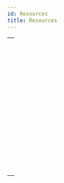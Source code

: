 ```yaml
---
id: Resources
title: Resources
---
```

||
|---|
|[<!-- INCLUDE #_command_.CLOSE RESOURCE FILE.Syntax -->](../../commands-legacy/close-resource-file)<br/><!-- INCLUDE #_command_.CLOSE RESOURCE FILE.Summary -->|
|[<!-- INCLUDE #_command_.Get indexed string.Syntax -->](../../commands-legacy/get-indexed-string)<br/><!-- INCLUDE #_command_.Get indexed string.Summary -->|
|[<!-- INCLUDE #_command_.GET PICTURE RESOURCE.Syntax -->](../../commands-legacy/get-picture-resource)<br/><!-- INCLUDE #_command_.GET PICTURE RESOURCE.Summary -->|
|[<!-- INCLUDE #_command_.GET RESOURCE.Syntax -->](../../commands-legacy/get-resource)<br/><!-- INCLUDE #_command_.GET RESOURCE.Summary -->|
|[<!-- INCLUDE #_command_.Get resource name.Syntax -->](../../commands-legacy/get-resource-name)<br/><!-- INCLUDE #_command_.Get resource name.Summary -->|
|[<!-- INCLUDE #_command_.Get resource properties.Syntax -->](../../commands-legacy/get-resource-properties)<br/><!-- INCLUDE #_command_.Get resource properties.Summary -->|
|[<!-- INCLUDE #_command_.Get string resource.Syntax -->](../../commands-legacy/get-string-resource)<br/><!-- INCLUDE #_command_.Get string resource.Summary -->|
|[<!-- INCLUDE #_command_.Get text resource.Syntax -->](../../commands-legacy/get-text-resource)<br/><!-- INCLUDE #_command_.Get text resource.Summary -->|
|[<!-- INCLUDE #_command_.Open resource file.Syntax -->](../../commands-legacy/open-resource-file)<br/><!-- INCLUDE #_command_.Open resource file.Summary -->|
|[<!-- INCLUDE #_command_.RESOURCE LIST.Syntax -->](../../commands-legacy/resource-list)<br/><!-- INCLUDE #_command_.RESOURCE LIST.Summary -->|
|[<!-- INCLUDE #_command_.RESOURCE TYPE LIST.Syntax -->](../../commands-legacy/resource-type-list)<br/><!-- INCLUDE #_command_.RESOURCE TYPE LIST.Summary -->|
|[<!-- INCLUDE #_command_.STRING LIST TO ARRAY.Syntax -->](../../commands-legacy/string-list-to-array)<br/><!-- INCLUDE #_command_.STRING LIST TO ARRAY.Summary -->|
